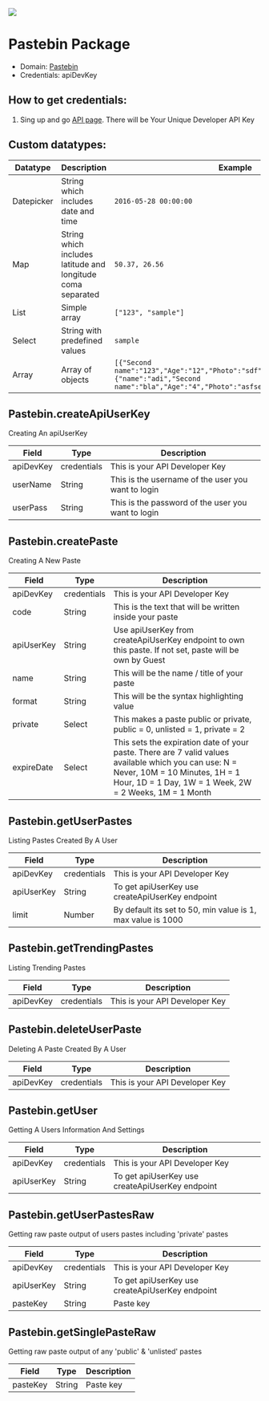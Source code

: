 [![](https://scdn.rapidapi.com/RapidAPI_banner.png)](https://rapidapi.com/package/Pastebin/functions?utm_source=RapidAPIGitHub_PastebinFunctions&utm_medium=button&utm_content=RapidAPI_GitHub)

# Pastebin Package

* Domain: [Pastebin](http://pastebin.com)
* Credentials: apiDevKey

## How to get credentials: 
1. Sing up and go [API page](https://pastebin.com/api). There will be Your Unique Developer API Key



## Custom datatypes: 
| Datatype  |Description|Example
|------------|-----------|----------
| Datepicker |String which includes date and time|```2016-05-28 00:00:00```
| Map        |String which includes latitude and longitude coma separated|```50.37, 26.56```
| List       |Simple array|```["123", "sample"]``` 
| Select     |String with predefined values|```sample```
| Array      |Array of objects|```[{"Second name":"123","Age":"12","Photo":"sdf","Draft":"sdfsdf"},{"name":"adi","Second name":"bla","Age":"4","Photo":"asfserwe","Draft":"sdfsdf"}] ```
 

## Pastebin.createApiUserKey
Creating An apiUserKey

| Field    | Type       | Description
|----------|------------|----------
| apiDevKey| credentials| This is your API Developer Key
| userName | String     | This is the username of the user you want to login
| userPass | String     | This is the password of the user you want to login

## Pastebin.createPaste
Creating A New Paste

| Field     | Type       | Description
|-----------|------------|----------
| apiDevKey | credentials| This is your API Developer Key
| code      | String     | This is the text that will be written inside your paste
| apiUserKey| String     | Use apiUserKey from createApiUserKey endpoint to own this paste. If not set, paste will be own by Guest
| name      | String     | This will be the name / title of your paste
| format    | String     | This will be the syntax highlighting value
| private   | Select     | This makes a paste public or private, public = 0, unlisted = 1, private = 2
| expireDate| Select     | This sets the expiration date of your paste. There are 7 valid values available which you can use: N = Never, 10M = 10 Minutes, 1H = 1 Hour, 1D = 1 Day, 1W = 1 Week, 2W = 2 Weeks, 1M = 1 Month

## Pastebin.getUserPastes
Listing Pastes Created By A User

| Field     | Type       | Description
|-----------|------------|----------
| apiDevKey | credentials| This is your API Developer Key
| apiUserKey| String     | To get apiUserKey use createApiUserKey endpoint
| limit     | Number     | By default its set to 50, min value is 1, max value is 1000

## Pastebin.getTrendingPastes
Listing Trending Pastes

| Field    | Type       | Description
|----------|------------|----------
| apiDevKey| credentials| This is your API Developer Key

## Pastebin.deleteUserPaste
Deleting A Paste Created By A User

| Field    | Type       | Description
|----------|------------|----------
| apiDevKey| credentials| This is your API Developer Key

## Pastebin.getUser
Getting A Users Information And Settings

| Field     | Type       | Description
|-----------|------------|----------
| apiDevKey | credentials| This is your API Developer Key
| apiUserKey| String     | To get apiUserKey use createApiUserKey endpoint

## Pastebin.getUserPastesRaw
Getting raw paste output of users pastes including 'private' pastes

| Field     | Type       | Description
|-----------|------------|----------
| apiDevKey | credentials| This is your API Developer Key
| apiUserKey| String     | To get apiUserKey use createApiUserKey endpoint
| pasteKey  | String     | Paste key

## Pastebin.getSinglePasteRaw
Getting raw paste output of any 'public' & 'unlisted' pastes

| Field   | Type  | Description
|---------|-------|----------
| pasteKey| String| Paste key

